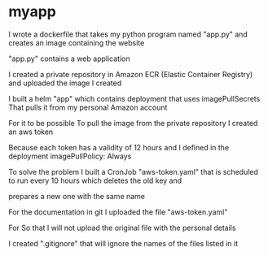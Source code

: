 # myapp
I wrote a dockerfile that takes my python program named "app.py" and creates an image containing the website

"app.py" contains a web application

I created a private repository in Amazon ECR (Elastic Container Registry) and uploaded the image I created

I built a helm "app" which contains deployment that uses imagePullSecrets That pulls it from my personal Amazon account

For it to be possible To pull the image from the private repository I created an aws token

Because each token has a validity of 12 hours and I defined in the deployment imagePullPolicy: Always

To solve the problem I built a CronJob "aws-token.yaml" that is scheduled to run every 10 hours which deletes the old key and 

prepares a new one with the same name

For the documentation in git I uploaded the file "aws-token.yaml"

For So that I will not upload the original file with the personal details

I created ".gitignore" that will ignore the names of the files listed in it
